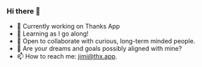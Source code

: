 ### Hi there 👋

<!--
**vbylen/vbylen** is a ✨ _special_ ✨ repository because its `README.md` (this file) appears on your GitHub profile.

Here are some ideas to get you started:
-->

- 🔭 Currently working on Thanks App
- 🌱 Learning as I go along!
- 👯 Open to collaborate with curious, long-term minded people.
- 💬 Are your dreams and goals possibly aligned with mine?
- 📫 How to reach me: jimi@thx.app.

